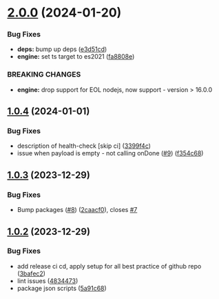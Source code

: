 # [2.0.0](https://github.com/Avivbens/rx-parallel/compare/v1.0.4...v2.0.0) (2024-01-20)


### Bug Fixes

* **deps:** bump up deps ([e3d51cd](https://github.com/Avivbens/rx-parallel/commit/e3d51cdda5a111d305f255f7cdf45f8ff743df18))
* **engine:** set ts target to es2021 ([fa8808e](https://github.com/Avivbens/rx-parallel/commit/fa8808e3bf485216afd2e8e368fcfcbc0a95bdf5))


### BREAKING CHANGES

* **engine:** drop support for EOL nodejs, now support - version > 16.0.0

## [1.0.4](https://github.com/Avivbens/rx-parallel/compare/v1.0.3...v1.0.4) (2024-01-01)


### Bug Fixes

* description of health-check [skip ci] ([3399f4c](https://github.com/Avivbens/rx-parallel/commit/3399f4c21987ab19ade230791c918bb35aa1168b))
* issue when payload is empty - not calling onDone ([#9](https://github.com/Avivbens/rx-parallel/issues/9)) ([f354c68](https://github.com/Avivbens/rx-parallel/commit/f354c6884149c8435d61c48b5829e7b64192b610))

## [1.0.3](https://github.com/Avivbens/rx-parallel/compare/v1.0.2...v1.0.3) (2023-12-29)


### Bug Fixes

* Bump packages ([#8](https://github.com/Avivbens/rx-parallel/issues/8)) ([2caacf0](https://github.com/Avivbens/rx-parallel/commit/2caacf065a6bd2f3924b92cdd68cb624efd4ccf2)), closes [#7](https://github.com/Avivbens/rx-parallel/issues/7)

## [1.0.2](https://github.com/Avivbens/rx-parallel/compare/v1.0.1...v1.0.2) (2023-12-29)


### Bug Fixes

* add release ci cd, apply setup for all best practice of github repo ([3bafec2](https://github.com/Avivbens/rx-parallel/commit/3bafec2fb31c68bce6e3cf225def4fba39bf833d))
* lint issues ([4834473](https://github.com/Avivbens/rx-parallel/commit/4834473eb90e7462ee3f12af009f36fa998c4f36))
* package json scripts ([5a91c68](https://github.com/Avivbens/rx-parallel/commit/5a91c6877e7675c27d3cab1ad4fc8037881cf56b))
